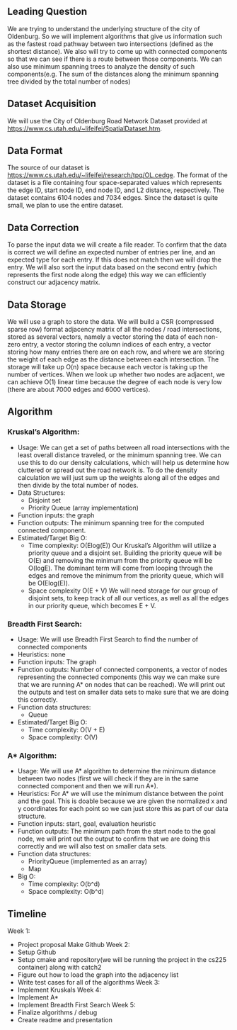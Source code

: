 ## Leading Question

We are trying to understand the underlying structure of the city of Oldenburg. So we will implement algorithms that give us information such as the fastest road pathway between two intersections (defined as the shortest distance). We also will try to come up with connected components so that we can see if there is a route between those components. We can also use minimum spanning trees to analyze the density of such components(e.g. The sum of the distances along the minimum spanning tree divided by the total number of nodes)  

## Dataset Acquisition

We will use the City of Oldenburg Road Network Dataset provided at https://www.cs.utah.edu/~lifeifei/SpatialDataset.htm. 

## Data Format

The source of our dataset is https://www.cs.utah.edu/~lifeifei/research/tpq/OL.cedge. The format of the dataset is a file containing four space-separated values which represents the edge ID, start node ID, end node ID, and L2 distance, respectively. The dataset contains 6104 nodes and 7034 edges. Since the dataset is quite small, we plan to use the entire dataset.

## Data Correction

To parse the input data we will create a file reader. To confirm that the data is correct we will define an expected number of entries per line, and an expected type for each entry. If this does not match then we will drop the entry. We will also sort the input data based on the second entry (which represents the first node along the edge) this way we can efficiently construct our adjacency matrix. 

## Data Storage

We will use a graph to store the data. We will build a CSR (compressed sparse row) format adjacency matrix of all the nodes / road intersections, stored as several vectors, namely a vector storing the data of each non-zero entry, a vector storing the column indices of each entry, a vector storing how many entries there are on each row, and where we are storing the weight of each edge as the distance between each intersection. The storage will take up O(n) space because each vector is taking up the number of vertices. When we look up whether two nodes are adjacent, we can achieve O(1) linear time because the degree of each node is very low (there are about 7000 edges and 6000 vertices). 

## Algorithm 

### Kruskal’s Algorithm:
- Usage:  We can get a set of paths between all road intersections with the least overall distance traveled, or the minimum spanning tree. We can use this to do our density calculations, which will help us determine how cluttered or spread out the road network is. To do the density calculation we will just sum up the weights along all of the edges and then divide by the total number of nodes. 
- Data Structures:
    - Disjoint set
    - Priority Queue (array implementation) 
- Function inputs: the graph
- Function outputs: The minimum spanning tree for the computed connected component.  
- Estimated/Target Big O:
    - Time complexity: O(Elog(E)) Our Kruskal’s Algorithm will utilize a priority queue and a disjoint set. Building the priority queue will be O(E) and removing the minimum from the priority queue will be O(logE). The dominant term will come from looping through the edges and remove the minimum from the priority queue, which will be O(Elog(E)).
    - Space complexity O(E + V) We will need storage for our group of disjoint sets, to keep track of all our vertices, as well as all the edges in our priority queue, which becomes E + V.
### Breadth First Search:
- Usage: We will use Breadth First Search to find the number of connected components 
- Heuristics: none
- Function inputs: The graph
- Function outputs: Number of connected components, a vector of nodes representing the connected components (this way we can make sure that we are running A* on nodes that can be reached). We will print out the outputs and test on smaller data sets to make sure that we are doing this correctly. 
- Function data structures: 
    - Queue
- Estimated/Target Big O:
    - Time complexity: O(V + E) 
    - Space complexity: O(V)
### A* Algorithm: 
- Usage: We will use A* algorithm to determine the minimum distance between two nodes (first we will check if they are in the same connected component and then we will run A*). 
- Heuristics: For A* we will use the minimum distance between the point and the goal. This is doable because we are given the normalized x and y coordinates for each point so we can just store this as part of our data structure. 
- Function inputs: start, goal, evaluation heuristic
- Function outputs: The minimum path from the start node to the goal node, we will print out the output to confirm that we are doing this correctly and we will also test on smaller data sets. 
- Function data structures: 
    - PriorityQueue (implemented as an array) 
    - Map
- Big O:
    - Time complexity: O(b^d)
    - Space complexity: O(b^d)


## Timeline

Week 1:
- Project proposal
Make Github
Week 2: 
- Setup Github
- Setup cmake and repository(we will be running the project in the cs225 container) along with catch2
- Figure out how to load the graph into the adjacency list
- Write test cases for all of the algorithms 
Week 3: 
 - Implement Kruskals 
Week 4: 
- Implement A*
- Implement Breadth First Search 
Week 5: 
- Finalize algorithms / debug
- Create readme and presentation 
